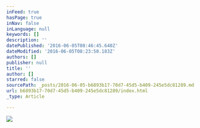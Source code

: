 ```yaml
---
inFeed: true
hasPage: true
inNav: false
inLanguage: null
keywords: []
description: ''
datePublished: '2016-06-05T08:46:45.640Z'
dateModified: '2016-06-05T08:23:50.183Z'
authors: []
publisher: null
title: ''
author: []
starred: false
sourcePath: _posts/2016-06-05-b6893b17-70d7-45d5-b409-245e5dc81289.md
url: b6893b17-70d7-45d5-b409-245e5dc81289/index.html
_type: Article

---
```

![](https://the-grid-user-content.s3-us-west-2.amazonaws.com/7ccb6fc5-099c-4bb8-9bc1-ce7f07ca09ac.jpg)
